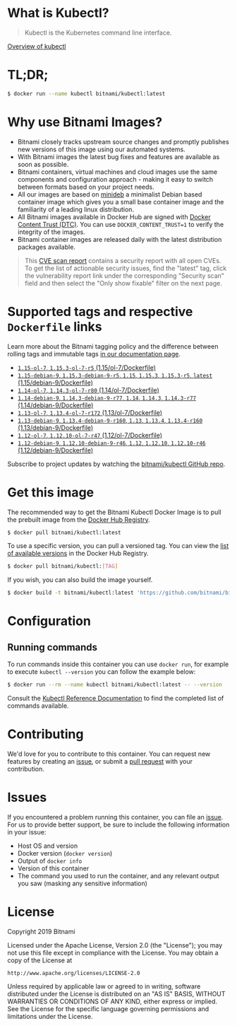 
# What is Kubectl?

> Kubectl is the Kubernetes command line interface.

[Overview of kubectl](https://kubernetes.io/docs/reference/kubectl/overview/)

# TL;DR;

```bash
$ docker run --name kubectl bitnami/kubectl:latest
```

# Why use Bitnami Images?

* Bitnami closely tracks upstream source changes and promptly publishes new versions of this image using our automated systems.
* With Bitnami images the latest bug fixes and features are available as soon as possible.
* Bitnami containers, virtual machines and cloud images use the same components and configuration approach - making it easy to switch between formats based on your project needs.
* All our images are based on [minideb](https://github.com/bitnami/minideb) a minimalist Debian based container image which gives you a small base container image and the familiarity of a leading linux distribution.
* All Bitnami images available in Docker Hub are signed with [Docker Content Trust (DTC)](https://docs.docker.com/engine/security/trust/content_trust/). You can use `DOCKER_CONTENT_TRUST=1` to verify the integrity of the images.
* Bitnami container images are released daily with the latest distribution packages available.


> This [CVE scan report](https://quay.io/repository/bitnami/kubectl?tab=tags) contains a security report with all open CVEs. To get the list of actionable security issues, find the "latest" tag, click the vulnerability report link under the corresponding "Security scan" field and then select the "Only show fixable" filter on the next page.

# Supported tags and respective `Dockerfile` links

Learn more about the Bitnami tagging policy and the difference between rolling tags and immutable tags [in our documentation page](https://docs.bitnami.com/containers/how-to/understand-rolling-tags-containers/).


* [`1.15-ol-7`, `1.15.3-ol-7-r5` (1.15/ol-7/Dockerfile)](https://github.com/bitnami/bitnami-docker-kubectl/blob/1.15.3-ol-7-r5/1.15/ol-7/Dockerfile)
* [`1.15-debian-9`, `1.15.3-debian-9-r5`, `1.15`, `1.15.3`, `1.15.3-r5`, `latest` (1.15/debian-9/Dockerfile)](https://github.com/bitnami/bitnami-docker-kubectl/blob/1.15.3-debian-9-r5/1.15/debian-9/Dockerfile)
* [`1.14-ol-7`, `1.14.3-ol-7-r80` (1.14/ol-7/Dockerfile)](https://github.com/bitnami/bitnami-docker-kubectl/blob/1.14.3-ol-7-r80/1.14/ol-7/Dockerfile)
* [`1.14-debian-9`, `1.14.3-debian-9-r77`, `1.14`, `1.14.3`, `1.14.3-r77` (1.14/debian-9/Dockerfile)](https://github.com/bitnami/bitnami-docker-kubectl/blob/1.14.3-debian-9-r77/1.14/debian-9/Dockerfile)
* [`1.13-ol-7`, `1.13.4-ol-7-r172` (1.13/ol-7/Dockerfile)](https://github.com/bitnami/bitnami-docker-kubectl/blob/1.13.4-ol-7-r172/1.13/ol-7/Dockerfile)
* [`1.13-debian-9`, `1.13.4-debian-9-r160`, `1.13`, `1.13.4`, `1.13.4-r160` (1.13/debian-9/Dockerfile)](https://github.com/bitnami/bitnami-docker-kubectl/blob/1.13.4-debian-9-r160/1.13/debian-9/Dockerfile)
* [`1.12-ol-7`, `1.12.10-ol-7-r47` (1.12/ol-7/Dockerfile)](https://github.com/bitnami/bitnami-docker-kubectl/blob/1.12.10-ol-7-r47/1.12/ol-7/Dockerfile)
* [`1.12-debian-9`, `1.12.10-debian-9-r46`, `1.12`, `1.12.10`, `1.12.10-r46` (1.12/debian-9/Dockerfile)](https://github.com/bitnami/bitnami-docker-kubectl/blob/1.12.10-debian-9-r46/1.12/debian-9/Dockerfile)

Subscribe to project updates by watching the [bitnami/kubectl GitHub repo](https://github.com/bitnami/bitnami-docker-kubectl).

# Get this image

The recommended way to get the Bitnami Kubectl Docker Image is to pull the prebuilt image from the [Docker Hub Registry](https://hub.docker.com/r/bitnami/kubectl).

```bash
$ docker pull bitnami/kubectl:latest
```

To use a specific version, you can pull a versioned tag. You can view the [list of available versions](https://hub.docker.com/r/bitnami/kubectl/tags/) in the Docker Hub Registry.

```bash
$ docker pull bitnami/kubectl:[TAG]
```

If you wish, you can also build the image yourself.

```bash
$ docker build -t bitnami/kubectl:latest 'https://github.com/bitnami/bitnami-docker-kubectl.git#master:1.15/debian-9'
```

# Configuration

## Running commands

To run commands inside this container you can use `docker run`, for example to execute `kubectl --version` you can follow the example below:

```bash
$ docker run --rm --name kubectl bitnami/kubectl:latest -- --version
```

Consult the [Kubectl Reference Documentation](https://kubernetes.io/docs/reference/generated/kubectl/kubectl-commands) to find the completed list of commands available.

# Contributing

We'd love for you to contribute to this container. You can request new features by creating an [issue](https://github.com/bitnami/bitnami-docker-kubectl/issues), or submit a [pull request](https://github.com/bitnami/bitnami-docker-kubectl/pulls) with your contribution.

# Issues

If you encountered a problem running this container, you can file an [issue](https://github.com/bitnami/bitnami-docker-kubectl/issues). For us to provide better support, be sure to include the following information in your issue:

- Host OS and version
- Docker version (`docker version`)
- Output of `docker info`
- Version of this container
- The command you used to run the container, and any relevant output you saw (masking any sensitive information)

# License

Copyright 2019 Bitnami

Licensed under the Apache License, Version 2.0 (the "License");
you may not use this file except in compliance with the License.
You may obtain a copy of the License at

    http://www.apache.org/licenses/LICENSE-2.0

Unless required by applicable law or agreed to in writing, software
distributed under the License is distributed on an "AS IS" BASIS,
WITHOUT WARRANTIES OR CONDITIONS OF ANY KIND, either express or implied.
See the License for the specific language governing permissions and
limitations under the License.
